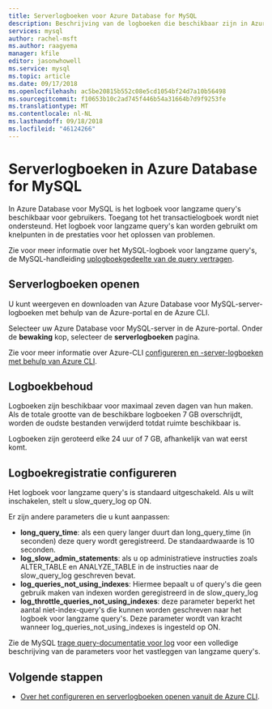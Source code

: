 ```yaml
---
title: Serverlogboeken voor Azure Database for MySQL
description: Beschrijving van de logboeken die beschikbaar zijn in Azure Database voor MySQL en de beschikbare parameters voor het inschakelen van van verschillende logboekregistratieniveaus.
services: mysql
author: rachel-msft
ms.author: raagyema
manager: kfile
editor: jasonwhowell
ms.service: mysql
ms.topic: article
ms.date: 09/17/2018
ms.openlocfilehash: ac5be20815b552c08e5cd1054bf24d7a10b56498
ms.sourcegitcommit: f10653b10c2ad745f446b54a31664b7d9f9253fe
ms.translationtype: MT
ms.contentlocale: nl-NL
ms.lasthandoff: 09/18/2018
ms.locfileid: "46124266"
---
```

# <a name="server-logs-in-azure-database-for-mysql"></a>Serverlogboeken in Azure Database for MySQL
In Azure Database voor MySQL is het logboek voor langzame query's beschikbaar voor gebruikers. Toegang tot het transactielogboek wordt niet ondersteund. Het logboek voor langzame query's kan worden gebruikt om knelpunten in de prestaties voor het oplossen van problemen. 

Zie voor meer informatie over het MySQL-logboek voor langzame query's, de MySQL-handleiding [uplogboekgedeelte van de query vertragen](https://dev.mysql.com/doc/refman/5.7/en/slow-query-log.html).

## <a name="access-server-logs"></a>Serverlogboeken openen
U kunt weergeven en downloaden van Azure Database voor MySQL-server-logboeken met behulp van de Azure-portal en de Azure CLI.

Selecteer uw Azure Database voor MySQL-server in de Azure-portal. Onder de **bewaking** kop, selecteer de **serverlogboeken** pagina.

Zie voor meer informatie over Azure-CLI [configureren en -server-logboeken met behulp van Azure CLI](howto-configure-server-logs-in-cli.md).

## <a name="log-retention"></a>Logboekbehoud
Logboeken zijn beschikbaar voor maximaal zeven dagen van hun maken. Als de totale grootte van de beschikbare logboeken 7 GB overschrijdt, worden de oudste bestanden verwijderd totdat ruimte beschikbaar is. 

Logboeken zijn geroteerd elke 24 uur of 7 GB, afhankelijk van wat eerst komt.


## <a name="configure-logging"></a>Logboekregistratie configureren 
Het logboek voor langzame query's is standaard uitgeschakeld. Als u wilt inschakelen, stelt u slow_query_log op ON.

Er zijn andere parameters die u kunt aanpassen:

- **long_query_time**: als een query langer duurt dan long_query_time (in seconden) deze query wordt geregistreerd. De standaardwaarde is 10 seconden.
- **log_slow_admin_statements**: als u op administratieve instructies zoals ALTER_TABLE en ANALYZE_TABLE in de instructies naar de slow_query_log geschreven bevat.
- **log_queries_not_using_indexes**: Hiermee bepaalt u of query's die geen gebruik maken van indexen worden geregistreerd in de slow_query_log
- **log_throttle_queries_not_using_indexes**: deze parameter beperkt het aantal niet-index-query's die kunnen worden geschreven naar het logboek voor langzame query's. Deze parameter wordt van kracht wanneer log_queries_not_using_indexes is ingesteld op ON.

Zie de MySQL [trage query-documentatie voor log](https://dev.mysql.com/doc/refman/5.7/en/slow-query-log.html) voor een volledige beschrijving van de parameters voor het vastleggen van langzame query's.

## <a name="next-steps"></a>Volgende stappen
- [Over het configureren en serverlogboeken openen vanuit de Azure CLI](howto-configure-server-logs-in-cli.md).
